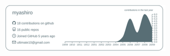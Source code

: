 ![](https://raw.githubusercontent.com/myashiro/myashiro/master/profile-summary-card-output/default/0-profile-details.svg)
